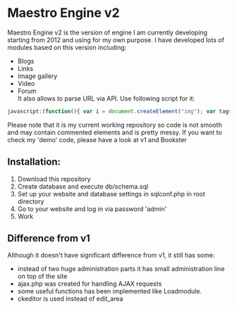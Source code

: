 Maestro Engine v2
===
Maestro Engine v2 is the version of engine I am currently developing starting from 2012 and using for my own purpose. I have developed lots of modules based on this version including:
* Blogs
* Links
* Image gallery
* Video
* Forum  
It also allows to parse URL via API. Use following script for it:
```js
javascript:(function(){ var i = document.createElement("img"); var tags = prompt("Enter tags"); i.src = "http://YOURSITE/api_save.php?url="+encodeURIComponent(location.href) + "&tags="+tags; })();
```
Please note that it is my current working repository so code is not smooth and may contain commented elements and is pretty messy. If you want to check my 'demo' code, please have a look at v1 and Bookster

Installation:
---
1. Download this repository
2. Create database and execute db/schema.sql
3. Set up your website and database settings in sqlconf.php in root directory
4. Go to your website and log in via password 'admin'
5. Work

Difference from v1
-----
Although it doesn't have significant difference from v1, it still has some:
* instead of two huge administration parts it has small administration line on top of the site
* ajax.php was created for handling AJAX requests
* some useful functions has been implemented like Loadmodule.
* ckeditor is used instead of edit_area
